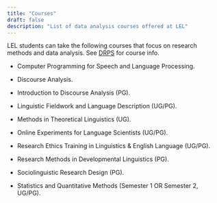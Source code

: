 ```yaml
---
title: "Courses"
draft: false
description: "List of data analysis courses offered at LEL"
---
```


LEL students can take the following courses that focus on research methods and data analysis.
See [DRPS](http://www.drps.ed.ac.uk/22-23/dpt/cx_sb_lasc.htm) for course info.

- Computer Programming for Speech and Language Processing.

- Discourse Analysis.

- Introduction to Discourse Analysis (PG).

- Linguistic Fieldwork and Language Description (UG/PG).

- Methods in Theoretical Linguistics (UG).

- Online Experiments for Language Scientists (UG/PG).

- Research Ethics Training in Linguistics & English Language (UG/PG).

- Research Methods in Developmental Linguistics (PG).

- Sociolinguistic Research Design (PG).

- Statistics and Quantitative Methods (Semester 1 OR Semester 2, UG/PG).
